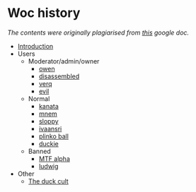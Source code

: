 # Woc history

*The contents were originally plagiarised from [this](https://docs.google.com/document/d/1tl46reu2qjMYFvGOAILWCUb3HDOgEtGEUzeMOzO0Y40/) google doc.*

- [Introduction](introduction.md)
- Users
  - Moderator/admin/owner
    - [owen](entries/users/owen.md)
    - [disassembled](entries/users/disassembled.md)
    - [verq](entries/users/verq.md)
    - [evil](entries/users/evil.md)
  - Normal
    - [kanata](entries/users/kanata.md)
    - [mnem](entries/users/mnem.md)
    - [sloppy](entries/users/sloppy.md)
    - [ivaansri](entries/users/ivaansri.md)
    - [plinko ball](entries/users/plinkoball.md)
    - [duckie](entries/users/duckie.md)
  - Banned
    - [MTF alpha](entries/users/mtf.md)
    - [ludwig](entries/users/ludwig.md)
- Other
  - [The duck cult](entries/other/duck-cult.md)
